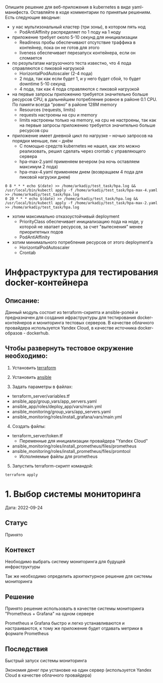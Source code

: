 Опишите решение для веб-приложения в kubernetes в виде yaml-манифеста. Оставляйте в коде комментарии по принятым решениям. Есть следующие вводные:

- у нас мультизональный кластер (три зоны), в котором пять нод
  - PodAntiAffinity распределяет по 1 поду на 1 ноду
- приложение требует около 5-10 секунд для инициализации
  - Readiness пробы обеспечивают отсутствие траффика в контейнер, пока он не готов для этого
  - liveness обеспечивает перезапуск контейнера, если он сломается
- по результатам нагрузочного теста известно, что 4 пода справляются с пиковой нагрузкой
  - HorizontalPodAutoscaler (2-4 пода)
  - 2 пода, так как если будет 1, и у него будет сбой, то будет downtime 5-10 секунд
  - 4 пода, так как 4 пода справляются с пиковой нагрузкой
- на первые запросы приложению требуется значительно больше ресурсов CPU, в дальнейшем потребление ровное в районе 0.1 CPU. По памяти всегда “ровно” в районе 128M memory
  - Resources (requests, limits)
  - requests настроены на cpu и memory
  - limits настроены только на memory, на cpu не настроены, так как на первые запросы приложению требуется значительно больше ресурсов cpu
- приложение имеет дневной цикл по нагрузке – ночью запросов на порядки меньше, пик – днём
  - С помощью средств kubernetes не нашел, как это можно реализовать, решил сделать через crontab с управляющего сервера
  - hpa-max-2.yaml применяем вечером (на ночь оставляем максимум 2 пода)
  - hpa-max-4.yaml применяем днем (возвращаем 4 пода для пиковой нагрузки днем)
```
0 8 * * * echo $(date) >> /home/arkadiy/test_task/hpa.log && /usr/local/bin/kubectl apply -f /home/arkadiy/test_task/hpa-max-4.yaml >> /home/arkadiy/test_task/hpa.log
0 20 * * * echo $(date) >> /home/arkadiy/test_task/hpa.log && /usr/local/bin/kubectl apply -f /home/arkadiy/test_task/hpa-max-2.yaml >> /home/arkadiy/test_task/hpa.log
```
- хотим максимально отказоустойчивый deployment
  - PriorityClass обеспечивает инициализацию пода на ноде, у которой не хватает ресурсов, за счет "вытеснения" менее приоритетных подов
  - PodAntiAffinity
- хотим минимального потребления ресурсов от этого deployment’а
  - HorizontalPodAutoscaler
  - Crontab









# Инфраструктура для тестирования docker-контейнера

## Описание:

Данный модуль состоит из terraform-скрипта и ansible-ролей и предназначен для создания ифраструктуры для тестирования docker-контейнеров и мониторинга тестовых серверов. В качестве облачного провайдера используется Yandex Cloud, в качестве источника docker-образов - dockerhub.

## Чтобы развернуть тестовое окружение необходимо:

1. Установить [terraform](https://learn.hashicorp.com/tutorials/terraform/install-cli)

2. Установить [ansible](https://docs.ansible.com/ansible/latest/installation_guide/intro_installation.html)

3. Задать параметры в файлах:
- terraform_server/variables.tf
- ansible_app/group_vars/app_servers.yaml
- ansible_app/roles/deploy_app/vars/main.yml
- ansible_monitoring/group_vars/app_servers.yaml
- ansible_monitoring/roles/install_grafana/vars/main.yml

4. Создать файлы:

- terraform_server/token.tf
  - Переменные для инициализации провайдера "Yandex Cloud"
- ansible_monitoring/roles/install_prometheus/files/prometheus
- ansible_monitoring/roles/install_prometheus/files/promtool
  - Исполняемые файлы для prometheus

5. Запустить terraform-скрипт командой:
```
terraform apply
```








# 1. Выбор системы мониторинга

Дата: 2022-09-24

## Статус

Принято

## Контекст

Необходимо выбрать систему мониторинга для будущей инфраструктуры

Так же необходимо определить архитектурное решение для системы мониторинга

## Решение

Принято решение использовать в качестве системы мониторинга "Prometheus + Grafana" на одном сервере

Prometheus и Grafana быстро и легко устанавливаются и настраиваются, к тому же приложение будет отдавать метрики в формате Prometheus

## Последствия

Быстрый запуск системы мониторинга

Экономия денег при установке на один сервер (используется Yandex Cloud в качестве облачного провайдера)
